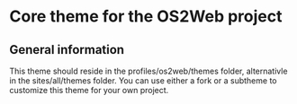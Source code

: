 Core theme for the OS2Web project
================================

General information
------------------

This theme should reside in the profiles/os2web/themes folder, alternativle in the sites/all/themes folder. You can use either a fork or a subtheme to customize this theme for your own project.
